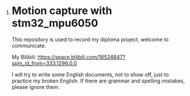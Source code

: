 1. # Motion capture with stm32_mpu6050

   This repository is used to record my diploma project, welcome to communicate.

   My Bilibili: https://space.bilibili.com/16524847?spm_id_from=333.1296.0.0

   I will try to write some English documents, not to show off, just to practice my broken English. If there are grammar and spelling mistakes, please ignore them.
